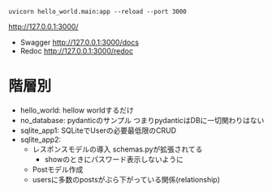 
```
uvicorn hello_world.main:app --reload --port 3000
```

http://127.0.0.1:3000/

- Swagger http://127.0.0.1:3000/docs
- Redoc http://127.0.0.1:3000/redoc

# 階層別

- hello_world: hellow worldするだけ
- no_database: pydanticのサンプル つまりpydanticはDBに一切関わりはない
- sqlite_app1: SQLiteでUserの必要最低限のCRUD
- sqlite_app2:
  - レスポンスモデルの導入 schemas.pyが拡張されてる
    - showのときにパスワード表示しないように
  - Postモデル作成
  - usersに多数のpostsがぶら下がっている関係(relationship)

